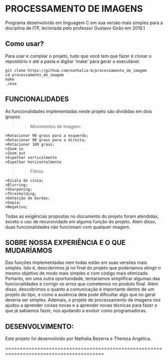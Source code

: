 # PROCESSAMENTO DE IMAGENS

Programa desenvolvido em linguagem C em sua versão mais simples para a disciplina de ITP, lecionada pelo professor Gustavo Girão em 2019.1

## Como usar?
Para usar e compilar o projeto, tudo que você tem que fazer é clonar o repositório ir até a pasta e digitar 'make' para gerar o executável.

```
git clone https://github.com/nathalia-b/processamento_de_imagem
cd processamento_de_imagem
make
./exe
```

## FUNCIONALIDADES
As funcionalidades implementadas neste projeto são divididas em dois grupos:

>> Movimentos de imagem:

	>Rotacionar 90 graus para a esquerda;
	>Rotacionar 90 graus para a direita;
	>Rotacionar 180 graus; 
	>Zoom in
	>Zoom out
	>Espelhar verticalmente
	>Espelhar horizontalmente
	

>> Filtros: 

	>Escala de cinza; 
	>Blurring; 
	>Sharpening; 
	>Thresholding; 
	>Detecção de bordas; 
	>Sepia; 
	>Negativo; 

Todas as exigências propostas no documento do projeto foram atendidas, 
exceto o uso de recursividade em alguma função do projeto. 
Além disso, duas funcionalidades não funcionam com qualquer imagem.

## SOBRE NOSSA EXPERIÊNCIA E O QUE MUDARÍAMOS

Das funções implementadas nem todas estão em suas versões mais simples. Isto é, descobrimos já no final do projeto que poderíamos atingir o mesmo objetivo de modo mais simples e com código mais otimizado. Portanto, em uma outra oportunidade, tentaríamos simplificar algumas das funcionalidades e corrigir os erros que cometemos no produto final. Além disso, descobrimos o quanto a comunicação é importante dentro de um projeto do tipo, e como a ausência dela pode dificultar algo que no geral deveria ser simples. Ademais, o projeto de processamento de imagens nos ajudou a aprender coisas novas e a aprender novas técnicas para fazer o que já sabíamos fazer, nos ajudando a evoluir como programadoras. 

## DESENVOLVIMENTO:

Este projeto foi desenvolvido por Nathalia Bezerra e Thereza Angélica. 


========================================================================================
